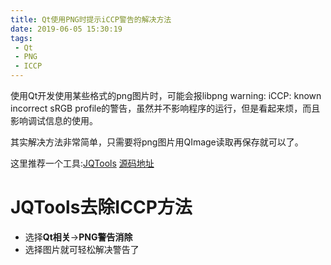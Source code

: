 ```yaml
---
title: Qt使用PNG时提示iCCP警告的解决方法
date: 2019-06-05 15:30:19
tags:
 - Qt
 - PNG
 - ICCP
---
```


使用Qt开发使用某些格式的png图片时，可能会报libpng warning: iCCP: known incorrect sRGB profile的警告，虽然并不影响程序的运行，但是看起来烦，而且影响调试信息的使用。

其实解决方法非常简单，只需要将png图片用QImage读取再保存就可以了。

这里推荐一个工具:[JQTools](https://github.com/188080501/JQTools/releases/latest)
[源码地址](https://github.com/188080501/JQTools)

# JQTools去除ICCP方法
* 选择**Qt相关**->**PNG警告消除**
* 选择图片就可轻松解决警告了